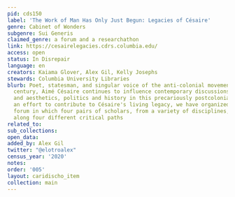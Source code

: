 ```yaml
---
pid: cds150
label: 'The Work of Man Has Only Just Begun: Legacies of Césaire'
genre: Cabinet of Wonders
subgenre: Sui Generis
claimed_genre: a forum and a researchathon
link: https://cesairelegacies.cdrs.columbia.edu/
access: open
status: In Disrepair
language: en
creators: Kaiama Glover, Alex Gil, Kelly Josephs
stewards: Columbia University Libraries
blurb: Poet, statesman, and singular voice of the anti-colonial movements of the 20th
  century, Aimé Césaire continues to influence contemporary discussions of ethics
  and aesthetics, politics and history in this precariously postcolonial world. In
  an effort to contribute to Césaire's living legacy, we have organized an online
  forum in which four pairs of scholars, from a variety of disciplines, offer reflections
  along four different critical paths
related_to:
sub_collections:
open_data:
added_by: Alex Gil
twitter: "@elotroalex"
census_year: '2020'
notes:
order: '005'
layout: caridischo_item
collection: main
---
```

